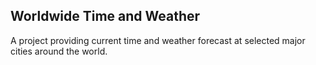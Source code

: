 ## Worldwide Time and Weather
A project providing current time and weather forecast at selected major cities around the world.